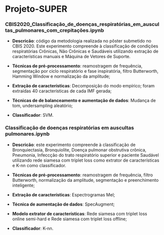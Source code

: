 # Projeto-SUPER

### CBIS2020_Classificação_de_doenças_respiratórias_em_auscultas_pulmonares_com_crepitações.ipynb
  * **Descricão**: código da metodologia realizada no pôster submetido no CBIS 2020. Este experimento compreende à classificação de condições respiratórias Crônicas, Não Crônicas e Saudáveis utilizando extração de características manuais e Máquina de Vetores de Suporte. 
  
  * **Técnicas de pré-processamento**: reamostragem de frequência, segmentação por ciclo respiratório e fase inspiratória, filtro Butterworth, Hamming Window e normalização da amplitude;
  
  * **Extração de características**: Decomposição do modo empírico; foram extraídas 40 características de cada IMF gerada;
  
  * **Técnicas de de balanceamento e aumentação de dados**: Mudança de tom, undersampling aleatório;
  
  * **Classificador**: SVM. 



### Classificação de doenças respiratórias em auscultas pulmonares.ipynb
   * **Descricão**: este experimento compreende à classificação de Bronquiectasia, Bronquiolite, Doença pulmonar obstrutiva crônica, Pneumonia, Infeccção do trato respiratório superior e paciente Saudável utilizando rede siamesa com triplet loss como extrator de características e K-nn como classificador.
   
   * **Técnicas de pré-processamento**: reamostragem de frequência, filtro Butterworth, normalização da amplitude, segmentação e preenchimento inteligente;
   
   * **Extração de características**: Espectrogramas Mel;
   
   * **Técnica de aumentação de dados**: SpecAugment;
   
   * **Modelo extrator de características**: Rede siamesa com triplet loss online semi-hard e Rede siamesa com triplet loss offline;
   
   * **Classificador**: K-nn.
